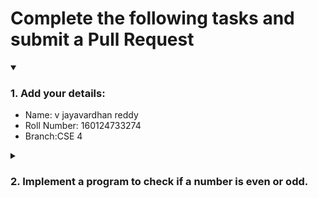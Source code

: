 # Complete the following tasks and submit a Pull Request
<details open>
<summary><h3>1. Add your details: </h3></summary>
<ul>
  <li> Name: v jayavardhan reddy </li>
  <li> Roll Number: 160124733274 </li>
  <li> Branch:CSE 4 </li>
</ul>
</details>
<details>
<summary><h3> 2. Implement a program to check if a number is even or odd. </h3></summary>
<ul>
  <li> Create a new file in the repository and add your code. </li>
  <li> Use any programming language of your choice. </li>
</ul>
</details>
